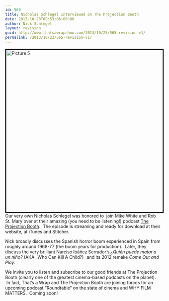 ```yaml
---
id: 569
title: Nicholas Schlegel Interviewed on The Projection Booth
date: 2013-10-23T00:53:06+00:00
author: Nick Schlegel
layout: revision
guid: http://www.thatsawrapshow.com/2013/10/23/565-revision-v1/
permalink: /2013/10/23/565-revision-v1/
---
```

<p style="text-align: left;">
  <a href="http://www.thatsawrapshow.com/wp-content/uploads/2013/10/Picture-5.png"><img class="size-full wp-image-567 aligncenter" style="border: 3px solid black;" alt="Picture 5" src="http://www.thatsawrapshow.com/wp-content/uploads/2013/10/Picture-5.png" width="548" height="523" srcset="http://www.thatsawrapshow.com/wp-content/uploads/2013/10/Picture-5.png 548w, http://www.thatsawrapshow.com/wp-content/uploads/2013/10/Picture-5-300x286.png 300w, http://www.thatsawrapshow.com/wp-content/uploads/2013/10/Picture-5-314x300.png 314w" sizes="(max-width: 548px) 100vw, 548px" /></a>Our very own Nicholas Schlegel was honored to  join Mike White and Rob St. Mary over at their amazing (you need to be listening!) podcast <a href="http://projection-booth.blogspot.com/2013/10/episode-137-who-can-kill-child.html" target="_blank">The Projection Booth</a>.  The episode is streaming and ready for download at their website, at iTunes and Stitcher.
</p>

Nick broadly discusses the Spanish horror boom experienced in Spain from roughly around 1968-77 (the boom years for production).  Later, they discuss the very brilliant Narciso Ibáñez Serrador&#8217;s _¿Quién puede matar a un niño?_ (AKA _Who Can Kill A Child?) _and its 2012 remake _Come Out and Play._

We invite you to listen and subscribe to our good friends at The Projection Booth (clearly one of the greatest cinema-based podcasts on the planet).  In fact, That&#8217;s a Wrap and The Projection Booth are joining forces for an upcoming podcast &#8220;Roundtable&#8221; on the state of cinema and WHY FILM MATTERS.  Coming soon!